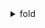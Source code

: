 
<details>
    <summary>fold</summary>
    
    sample:

    ## How to
    ````md
    <details>
    <summary>Click me</summary>
    
    ### Heading
    1. Foo
    2. Bar
        * Baz
        * Qux

    ### Some Code
    ```js
    function logSomething(something) {
        console.log('Something', something);
    }
    ```
    </details>
    ````

    ## Example
    <details>
        <summary>Click me</summary>

    ### Heading
    1. Foo
    2. Bar
        * Baz
        * Qux
        
    ### Some Code
    ```js
    function logSomething(something) {
        console.log('Something', something);
    }
    ```
    </details>

## Rules
1. Have an **empty line** after the `</summary>` tag or markdown/code blocks will not render.
1. Have an **empty line** after each `</details>` tag if you have multiple collapsible sections.

[citation](https://gist.github.com/pierrejoubert73/902cc94d79424356a8d20be2b382e1ab)
</details>